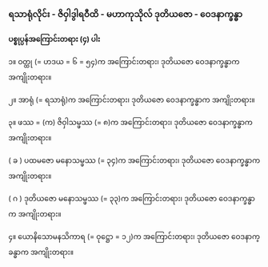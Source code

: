 ### ရသာရုံလိုင်း - ဇိဝှါဒွါရဝီထိ - မဟာကုသိုလ် ဒုတိယဇော - ဝေဒနာက္ခန္ဓာ

**ပစ္စုပ္ပန်အကြောင်းတရား (၄) ပါး**

၁။ ဝတ္ထု (= ဟဒယ = ၆ = ၅၄)က အကြောင်းတရား၊ ဒုတိယဇော ဝေဒနာက္ခန္ဓာက အကျိုးတရား။

၂။ အာရုံ (= ရသာရုံ)က အကြောင်းတရား၊ ဒုတိယဇော ဝေဒနာက္ခန္ဓာက အကျိုးတရား။

၃။ ဖဿ = (က) ဇိဝှါသမ္ဖဿ (= ၈)က အကြောင်းတရား၊ ဒုတိယဇော ဝေဒနာက္ခန္ဓာက အကျိုးတရား။

( ခ ) ပထမဇော မနောသမ္ဖဿ (= ၃၄)က အကြောင်းတရား၊ ဒုတိယဇော ဝေဒနာက္ခန္ဓာက
အကျိုးတရား။

( ဂ ) ဒုတိယဇော မနောသမ္ဖဿ (= ၃၃)က အကြောင်းတရား၊ ဒုတိယဇော ဝေဒနာက္ခန္ဓာက
အကျိုးတရား။

၄။ ယောနိသောမနသိကာရ (= ဝုဋ္ဌော = ၁၂)က အကြောင်းတရား၊ ဒုတိယဇော ဝေဒနာက္ခန္ဓာက အကျိုးတရား။
